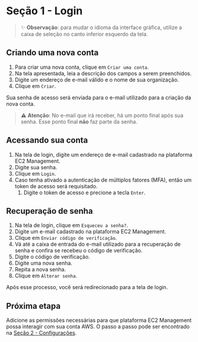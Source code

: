 # Seção 1 - Login

> :sparkles: **Observação**: para mudar o idioma da interface gráfica, utilize a caixa de seleção no canto inferior esquerdo da tela.

## Criando uma nova conta

1. Para criar uma nova conta, clique em `Criar uma conta`.
2. Na tela apresentada, leia a descrição dos campos a serem preenchidos.
3. Digite um endereço de e-mail válido e o nome de sua organização.
4. Clique em `Criar`.

Sua senha de acesso será enviada para o e-mail utilizado para a criação da nova conta.

> :warning: **Atenção**: No e-mail que irá receber, há um ponto final após sua senha. Esse ponto final **não** faz parte da senha.

## Acessando sua conta

1. Na tela de login, digite um endereço de e-mail cadastrado na plataforma EC2 Management.
2. Digite sua senha.
3. Clique em `Login`.
4. Caso tenha ativado a autenticação de múltiplos fatores (MFA), então um token de acesso será requisitado.
   1. Digite o token de acesso e precione a tecla `Enter`.

## Recuperação de senha

1. Na tela de login, clique em `Esqueceu a senha?`.
2. Digite um e-mail cadastrado na plataforma EC2 Management.
3. Clique em `Enviar código de verificação`.
4. Vá até a caixa de entrada do e-mail utilizado para a recuperação de senha e confira se recebeu o código de verificação.
5. Digite o código de verificação.
6. Digite uma nova senha.
7. Repita a nova senha.
8. Clique em `Alterar senha`.

Após esse processo, você será redirecionado para a tela de login.

## Próxima etapa

Adicione as permissões necessárias para que plataforma EC2 Management possa interagir com sua conta AWS. O passo a passo pode ser encontrado na [Seção 2 - Configurações](../settings/SETTINGS.md).
